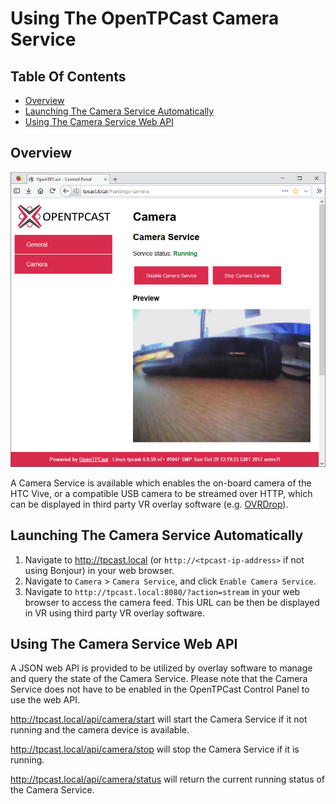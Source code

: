 # Using The OpenTPCast Camera Service

## Table Of Contents
* [Overview](#overview)
* [Launching The Camera Service Automatically](#launching-the-camera-service-automatically)
* [Using The Camera Service Web API](#using-the-camera-service-web-api)

## Overview
![Enabling Camera Service in OpenTPCast control panel](../img/controlpanel-cameraservice.jpg)

A Camera Service is available which enables the on-board camera of the HTC Vive, or a compatible USB camera to be streamed over HTTP, which can be displayed in third party VR overlay software (e.g. [OVRDrop](http://store.steampowered.com/app/586210/OVRdrop/)).

## Launching The Camera Service Automatically
1. Navigate to http://tpcast.local (or `http://<tpcast-ip-address>` if not using Bonjour) in your web browser.
1. Navigate to `Camera` > `Camera Service`, and click `Enable Camera Service`.
1. Navigate to `http://tpcast.local:8080/?action=stream` in your web browser to access the camera feed.  This URL can be then be displayed in VR using third party VR overlay software.

## Using The Camera Service Web API
A JSON web API is provided to be utilized by overlay software to manage and query the state of the Camera Service.  Please note that the Camera Service does not have to be enabled in the OpenTPCast Control Panel to use the web API.

http://tpcast.local/api/camera/start will start the Camera Service if it not running and the camera device is available.

http://tpcast.local/api/camera/stop will stop the Camera Service if it is running.

http://tpcast.local/api/camera/status will return the current running status of the Camera Service.
